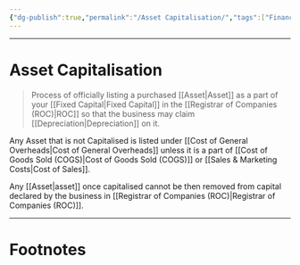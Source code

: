 ```yaml
---
{"dg-publish":true,"permalink":"/Asset Capitalisation/","tags":["Finance"]}
---
```



---
# Asset Capitalisation
> Process of officially listing a purchased [[Asset\|Asset]] as a part of your [[Fixed Capital\|Fixed Capital]] in the [[Registrar of Companies (ROC)\|ROC]] so that the business may claim [[Depreciation\|Depreciation]] on it. 

Any Asset that is not Capitalised is listed under [[Cost of General Overheads\|Cost of General Overheads]] unless it is a part of [[Cost of Goods Sold (COGS)\|Cost of Goods Sold (COGS)]] or [[Sales & Marketing Costs\|Cost of Sales]].

Any [[Asset\|asset]] once capitalised cannot be then removed from capital declared by the business in [[Registrar of Companies (ROC)\|Registrar of Companies (ROC)]].

---
# Footnotes